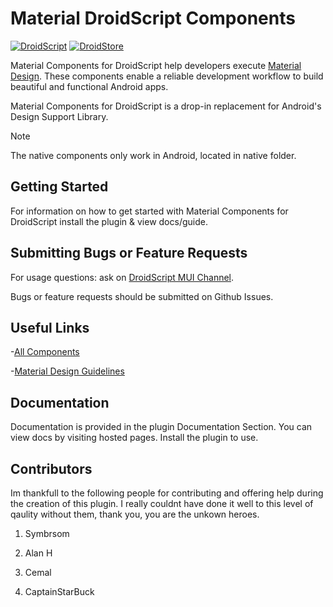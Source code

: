 
# Material DroidScript Components

[![DroidScript](https://img.shields.io/badge/%E2%9D%A4-DroidScript-brightgreen?style=for-the-badge&labelColor=32c974&color=41db84&logoColor=violet)](http://droidscript.org)
[![DroidStore](https://img.shields.io/badge/DroidStore-Download%20Plugin-brightgreen?style=for-the-badge&labelColor=2196F3&color=217cf4)](https://ds.justplayer.de/uploads/material-design)

Material Components for DroidScript  help developers execute
[Material Design](https://www.material.io). These components
enable a reliable development workflow to build beautiful and functional Android apps.

Material Components for DroidScript is a drop-in replacement for Android's
Design Support Library.

> [!NOTE]
> The native components only work in Android, located in native folder.

## Getting Started

For information on how to get started with Material Components for DroidScript
install the plugin & view docs/guide.

## Submitting Bugs or Feature Requests

For usage questions: ask on
[DroidScript MUI Channel](https://discord.com/channels/985908716060684388/985937795111583804).

Bugs or feature requests should be submitted on Github Issues.

## Useful Links

-[All Components](https://m3.material.io/components)

-[Material Design Guidelines](https://material.google.com)

## Documentation

Documentation is provided in the plugin Documentation Section.
You can view docs by visiting hosted pages.
Install the plugin to use.

## Contributors

Im thankfull to the following people for contributing and offering help during the creation of this plugin.
I really couldnt have done it well to this level of qaulity without them, thank you, you are the unkown heroes.

1. Symbrsom

2. Alan H

3. Cemal

4. CaptainStarBuck